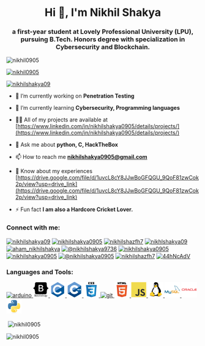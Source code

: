 <h1 align="center">Hi 👋, I'm Nikhil Shakya</h1>
<h3 align="center">a first-year student at Lovely Professional University (LPU), pursuing B.Tech. Honors degree with specialization in Cybersecurity and Blockchain.</h3>

<p align="left"> <img src="https://komarev.com/ghpvc/?username=nikhil0905&label=Profile%20views&color=0e75b6&style=flat" alt="nikhil0905" /> </p>

<p align="left"> <a href="https://github.com/ryo-ma/github-profile-trophy"><img src="https://github-profile-trophy.vercel.app/?username=nikhil0905" alt="nikhil0905" /></a> </p>

<p align="left"> <a href="https://twitter.com/nikhilshakya09" target="blank"><img src="https://img.shields.io/twitter/follow/nikhilshakya09?logo=twitter&style=for-the-badge" alt="nikhilshakya09" /></a> </p>

- 🔭 I’m currently working on **Penetration Testing**

- 🌱 I’m currently learning **Cybersecurity, Programming languages**

- 👨‍💻 All of my projects are available at [https://www.linkedin.com/in/nikhilshakya0905/details/projects/](https://www.linkedin.com/in/nikhilshakya0905/details/projects/)

- 💬 Ask me about **python, C, HackTheBox**

- 📫 How to reach me **nikhilshakya0905@gmail.com**

- 📄 Know about my experiences [https://drive.google.com/file/d/1uvcL8cY8JJwBoGFQGU_9QoF81zwCok2p/view?usp=drive_link](https://drive.google.com/file/d/1uvcL8cY8JJwBoGFQGU_9QoF81zwCok2p/view?usp=drive_link)

- ⚡ Fun fact **I am also a Hardcore Cricket Lover.**

<h3 align="left">Connect with me:</h3>
<p align="left">
<a href="https://twitter.com/nikhilshakya09" target="blank"><img align="center" src="https://raw.githubusercontent.com/rahuldkjain/github-profile-readme-generator/master/src/images/icons/Social/twitter.svg" alt="nikhilshakya09" height="30" width="40" /></a>
<a href="https://linkedin.com/in/nikhilshakya0905" target="blank"><img align="center" src="https://raw.githubusercontent.com/rahuldkjain/github-profile-readme-generator/master/src/images/icons/Social/linked-in-alt.svg" alt="nikhilshakya0905" height="30" width="40" /></a>
<a href="https://codesandbox.com/nikhilshazfh7" target="blank"><img align="center" src="https://raw.githubusercontent.com/rahuldkjain/github-profile-readme-generator/master/src/images/icons/Social/codesandbox.svg" alt="nikhilshazfh7" height="30" width="40" /></a>
<a href="https://kaggle.com/nikhlshakya09" target="blank"><img align="center" src="https://raw.githubusercontent.com/rahuldkjain/github-profile-readme-generator/master/src/images/icons/Social/kaggle.svg" alt="nikhlshakya09" height="30" width="40" /></a>
<a href="https://instagram.com/aham_nikhilshakya" target="blank"><img align="center" src="https://raw.githubusercontent.com/rahuldkjain/github-profile-readme-generator/master/src/images/icons/Social/instagram.svg" alt="aham_nikhilshakya" height="30" width="40" /></a>
<a href="https://www.youtube.com/c/@nikhilshakya9736" target="blank"><img align="center" src="https://raw.githubusercontent.com/rahuldkjain/github-profile-readme-generator/master/src/images/icons/Social/youtube.svg" alt="@nikhilshakya9736" height="30" width="40" /></a>
<a href="https://www.hackerrank.com/nikhilshakya0905" target="blank"><img align="center" src="https://raw.githubusercontent.com/rahuldkjain/github-profile-readme-generator/master/src/images/icons/Social/hackerrank.svg" alt="nikhilshakya0905" height="30" width="40" /></a>
<a href="https://www.leetcode.com/nikhilshakya0905" target="blank"><img align="center" src="https://raw.githubusercontent.com/rahuldkjain/github-profile-readme-generator/master/src/images/icons/Social/leet-code.svg" alt="nikhilshakya0905" height="30" width="40" /></a>
<a href="https://www.hackerearth.com/@nikhilshakya0905" target="blank"><img align="center" src="https://raw.githubusercontent.com/rahuldkjain/github-profile-readme-generator/master/src/images/icons/Social/hackerearth.svg" alt="@nikhilshakya0905" height="30" width="40" /></a>
<a href="https://auth.geeksforgeeks.org/user/nikhilshazfh7" target="blank"><img align="center" src="https://raw.githubusercontent.com/rahuldkjain/github-profile-readme-generator/master/src/images/icons/Social/geeks-for-geeks.svg" alt="nikhilshazfh7" height="30" width="40" /></a>
<a href="https://discord.gg/44hNcAdV" target="blank"><img align="center" src="https://raw.githubusercontent.com/rahuldkjain/github-profile-readme-generator/master/src/images/icons/Social/discord.svg" alt="44hNcAdV" height="30" width="40" /></a>
</p>

<h3 align="left">Languages and Tools:</h3>
<p align="left"> <a href="https://www.arduino.cc/" target="_blank" rel="noreferrer"> <img src="https://cdn.worldvectorlogo.com/logos/arduino-1.svg" alt="arduino" width="40" height="40"/> </a> <a href="https://getbootstrap.com" target="_blank" rel="noreferrer"> <img src="https://raw.githubusercontent.com/devicons/devicon/master/icons/bootstrap/bootstrap-plain-wordmark.svg" alt="bootstrap" width="40" height="40"/> </a> <a href="https://www.cprogramming.com/" target="_blank" rel="noreferrer"> <img src="https://raw.githubusercontent.com/devicons/devicon/master/icons/c/c-original.svg" alt="c" width="40" height="40"/> </a> <a href="https://www.w3schools.com/cpp/" target="_blank" rel="noreferrer"> <img src="https://raw.githubusercontent.com/devicons/devicon/master/icons/cplusplus/cplusplus-original.svg" alt="cplusplus" width="40" height="40"/> </a> <a href="https://www.w3schools.com/css/" target="_blank" rel="noreferrer"> <img src="https://raw.githubusercontent.com/devicons/devicon/master/icons/css3/css3-original-wordmark.svg" alt="css3" width="40" height="40"/> </a> <a href="https://git-scm.com/" target="_blank" rel="noreferrer"> <img src="https://www.vectorlogo.zone/logos/git-scm/git-scm-icon.svg" alt="git" width="40" height="40"/> </a> <a href="https://www.w3.org/html/" target="_blank" rel="noreferrer"> <img src="https://raw.githubusercontent.com/devicons/devicon/master/icons/html5/html5-original-wordmark.svg" alt="html5" width="40" height="40"/> </a> <a href="https://developer.mozilla.org/en-US/docs/Web/JavaScript" target="_blank" rel="noreferrer"> <img src="https://raw.githubusercontent.com/devicons/devicon/master/icons/javascript/javascript-original.svg" alt="javascript" width="40" height="40"/> </a> <a href="https://www.linux.org/" target="_blank" rel="noreferrer"> <img src="https://raw.githubusercontent.com/devicons/devicon/master/icons/linux/linux-original.svg" alt="linux" width="40" height="40"/> </a> <a href="https://www.mysql.com/" target="_blank" rel="noreferrer"> <img src="https://raw.githubusercontent.com/devicons/devicon/master/icons/mysql/mysql-original-wordmark.svg" alt="mysql" width="40" height="40"/> </a> <a href="https://www.oracle.com/" target="_blank" rel="noreferrer"> <img src="https://raw.githubusercontent.com/devicons/devicon/master/icons/oracle/oracle-original.svg" alt="oracle" width="40" height="40"/> </a> <a href="https://www.python.org" target="_blank" rel="noreferrer"> <img src="https://raw.githubusercontent.com/devicons/devicon/master/icons/python/python-original.svg" alt="python" width="40" height="40"/> </a> </p>

<p>&nbsp;<img align="center" src="https://github-readme-stats.vercel.app/api?username=nikhil0905&show_icons=true&locale=en" alt="nikhil0905" /></p>

<p><img align="center" src="https://github-readme-streak-stats.herokuapp.com/?user=nikhil0905&" alt="nikhil0905" /></p>
